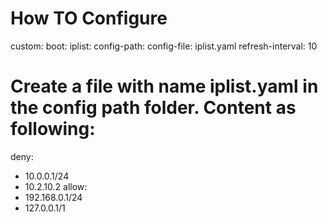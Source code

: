 How TO Configure
====
custom:
  boot:
    iplist:
      config-path:
      config-file: iplist.yaml
      refresh-interval: 10

Create a file with name iplist.yaml in the config path folder. Content as following:
====
deny:
  - 10.0.0.1/24
  - 10.2.10.2
allow:
  - 192.168.0.1/24
  - 127.0.0.1/1
